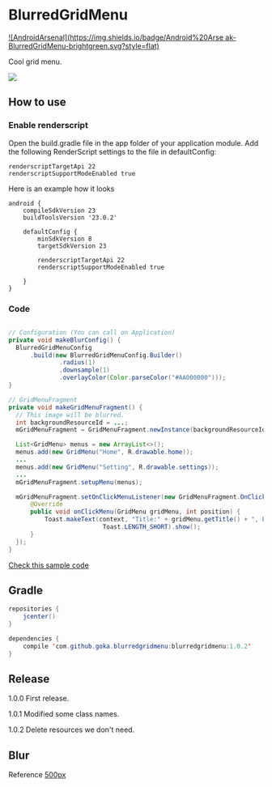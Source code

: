 # BlurredGridMenu

[![AndroidArsenal](https://img.shields.io/badge/Android%20Arse ak-BlurredGridMenu-brightgreen.svg?style=flat)]()

Cool grid menu.

![](https://github.com/gotokatsuya/BlurredGridMenu/blob/master/image.jpg)

## How to use

### Enable renderscript
Open the build.gradle file in the app folder of your application module.
Add the following RenderScript settings to the file in defaultConfig:

```
renderscriptTargetApi 22  
renderscriptSupportModeEnabled true
```

Here is an example how it looks 

```
android {
    compileSdkVersion 23
    buildToolsVersion '23.0.2'

    defaultConfig {
        minSdkVersion 8
        targetSdkVersion 23

        renderscriptTargetApi 22  
        renderscriptSupportModeEnabled true

    }
}
```

### Code
```java

// Configuration (You can call on Application)
private void makeBlurConfig() {
  BlurredGridMenuConfig
      .build(new BlurredGridMenuConfig.Builder()
              .radius(1)
              .downsample(1)
              .overlayColor(Color.parseColor("#AA000000")));
}

// GridMenuFragment
private void makeGridMenuFragment() {
  // This image will be blurred.
  int backgroundResourceId = ...;
  mGridMenuFragment = GridMenuFragment.newInstance(backgroundResourceId)

  List<GridMenu> menus = new ArrayList<>();
  menus.add(new GridMenu("Home", R.drawable.home));
  ...
  menus.add(new GridMenu("Setting", R.drawable.settings));
  ...
  mGridMenuFragment.setupMenu(menus);

  mGridMenuFragment.setOnClickMenuListener(new GridMenuFragment.OnClickMenuListener() {
      @Override
      public void onClickMenu(GridMenu gridMenu, int position) {
          Toast.makeText(context, "Title:" + gridMenu.getTitle() + ", Position:" + position,
                          Toast.LENGTH_SHORT).show();
      }
  });
}
```
[Check this sample code](https://github.com/gotokatsuya/BlurredGridMenu/blob/master/app/src/main/java/com/goka/sample/MainActivity.java)


## Gradle

```java
repositories {
    jcenter()
}

dependencies {
    compile 'com.github.goka.blurredgridmenu:blurredgridmenu:1.0.2'
}
```


## Release
1.0.0
 First release.

1.0.1
 Modified some class names.

1.0.2
 Delete resources we don't need.

## Blur
Reference
[500px](https://github.com/500px/500px-android-blur)

